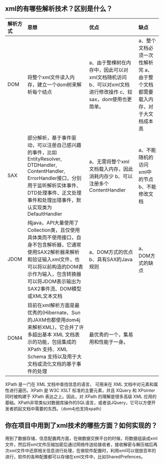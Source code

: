 ## xml的有哪些解析技术？区别是什么？

| 解析方式 | 思想 | 优点 | 缺点 |
| :--- | :--- | :--- | :--- |
| DOM | 将整个xml文件读入内存，建立一个dom树来解析每个结点 | a、由于整棵树在内存中，因此可以对xml文档随机访问 b、可以对xml文档进行修改操作 c、较sax，dom使用也更简单。 | a、整个文档必须一次性解析完 a、由于整个文档都需要载入内存，对于大文档成本高 |
| SAX | 部分解析，基于事件驱动，可以注册自己感兴趣的事件，比如 EntityResolver, DTDHandler, ContentHandler, ErrorHandler接口，分别用于监听解析实体事件、DTD处理事件、正文处理事件和处理出错事件，默认实现类为DefaultHandler | a、无需将整个xml文档载入内存，因此消耗内存少 b、可以注册多个ContentHandler | a、不能随机的访问xml中的节点 b、不能修改文档 |
| JDOM | 纯java，API大量使用了Collection类，且仅使用具体类而不使用接口，自身不包含解析器，它通常使用SAX2解析器来解析和验证输入xml文件，也可以将以前构造的DOM表示作为输入，包含转换器可以将JDOM表示输出为SAX2事件流、DOM模型或XML文本文档 | a、DOM方式的优点 b、具有SAX的Java规则 | a、DOM方式的缺点 |
| DOM4 | 目前在xml解析方面是最优秀的\(Hibernate、Sun的JAXM也都使用dom4j来解析XML\)，它合并了许多超出基本 XML 文档表示的功能，包括集成的 XPath 支持、XML Schema 支持以及用于大文档或流化文档的基于事件的处理 | 最优秀的一个，集易用和性能于一身。 |  |

XPath 是一门在 XML 文档中查找信息的语言， 可用来在 XML 文档中对元素和属性进行遍历。XPath 是 W3C XSLT 标准的主要元素，并且 XQuery 和 XPointer 同时被构建于 XPath 表达之上。因此，对 XPath 的理解是很多高级 XML 应用的基础。XPath非常类似对数据库操作的SQL语言，或者说JQuery，它可以方便开发者抓起文档中需要的东西。（dom4j也支持xpath）

## 你在项目中用到了xml技术的哪些方面？如何实现的？

用到了数据存储，信息配置两方面，在做数据交换平台的时候，将数据组装成xml文件，然后将xml文件压缩加密后通过网络传送给接收者，接收解密与解压缩后再次xml文件中还原相关信息进行处理，在做软件配置时，利用xml可以很放百年的进行，软件的各种配置都可以存储在xml文件中，比如SharedPrefences。

